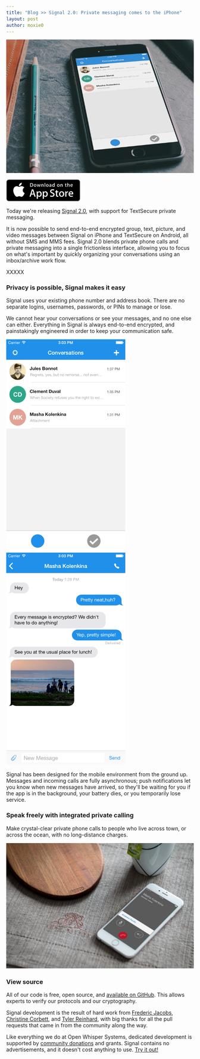 ```yaml
---
title: "Blog >> Signal 2.0: Private messaging comes to the iPhone"
layout: post
author: moxie0
---
```


<img src="/blog/images/signal-new.jpg" alt="The New Signal"/>

<a href="https://itunes.apple.com/us/app/signal-private-messenger/id874139669"><img src="/blog/images/appstore.png"/></a>

Today we're releasing [Signal 2.0](https://itunes.apple.com/us/app/signal-private-messenger/id874139669), with
support for TextSecure private messaging.

It is now possible to send end-to-end encrypted group, text, picture, and video messages between Signal on iPhone and
TextSecure on Android, all without SMS and MMS fees. Signal 2.0 blends private phone calls and private messaging into a
single frictionless interface, allowing you to focus on what's important by quickly organizing your conversations
using an inbox/archive work flow.

XXXXX

### Privacy is possible, Signal makes it easy

Signal uses your existing phone number and address book. There are no separate logins, usernames, passwords, or PINs
to manage or lose.

We cannot hear your conversations or see your messages, and no one else can either. Everything in Signal
is always end-to-end encrypted, and painstakingly engineered in order to keep your communication safe.

<img src="/blog/images/signal-new-conversation.png" class="nice-up" alt="Signal Inbox Screenshot"/>
<img src="/blog/images/signal-new-inbox.png" class="nice" alt="Signal Conversation Screenshot"/>
<br>

Signal has been designed for the mobile environment from the ground up. Messages and incoming calls are fully asynchronous;
push notifications let you know when new messages have arrived, so they'll be waiting for you if the app is in the background,
your battery dies, or you temporarily lose service.

### Speak freely with integrated private calling

Make crystal-clear private phone calls to people who live across town, or across the ocean, with no long-distance charges. 

<img src="/blog/images/signal-new-calls.jpg" class="nice" alt="Signal Voice Call Screenshot"/>

### View source

All of our code is free, open source, and [available on GitHub](https://github.com/WhisperSystems).  This allows experts
to verify our protocols and our cryptography.

Signal development is the result of hard work from [Frederic Jacobs](https://twitter.com/FredericJacobs),
[Christine Corbett](https://twitter.com/corbett), and [Tyler Reinhard](https://twitter.com/abolishme), with
big thanks for all the pull requests that came in from the community along the way.

Like everything we do at Open Whisper Systems, dedicated development is supported by
[community donations](https://freedom.press/bundle/encryption-tools-journalists) and grants. Signal contains no advertisements,
and it doesn't cost anything to use. [Try it out!](https://itunes.apple.com/us/app/signal-private-messenger/id874139669)


